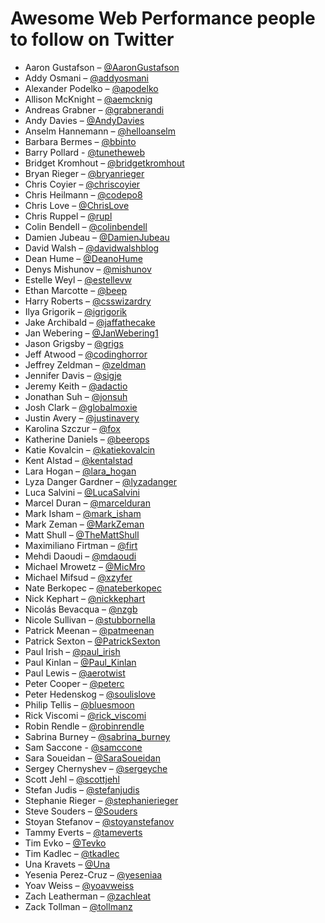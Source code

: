 # Awesome Web Performance people to follow on Twitter

* Aaron Gustafson – [@AaronGustafson](https://twitter.com/AaronGustafson)
* Addy Osmani – [@addyosmani](https://twitter.com/addyosmani)
* Alexander Podelko – [@apodelko](https://twitter.com/apodelko)
* Allison McKnight – [@aemcknig](https://twitter.com/aemcknig)
* Andreas Grabner – [@grabnerandi](https://twitter.com/grabnerandi)
* Andy Davies – [@AndyDavies](https://twitter.com/AndyDavies)
* Anselm Hannemann – [@helloanselm](https://twitter.com/helloanselm)
* Barbara Bermes – [@bbinto](https://twitter.com/bbinto)
* Barry Pollard - [@tunetheweb](https://twitter.com/tunetheweb)
* Bridget Kromhout – [@bridgetkromhout](https://twitter.com/bridgetkromhout)
* Bryan Rieger – [@bryanrieger](https://twitter.com/bryanrieger)
* Chris Coyier – [@chriscoyier](https://twitter.com/chriscoyier)
* Chris Heilmann – [@codepo8](https://twitter.com/codepo8)
* Chris Love – [@ChrisLove](https://twitter.com/ChrisLove)
* Chris Ruppel – [@rupl](https://twitter.com/rupl)
* Colin Bendell – [@colinbendell](https://twitter.com/colinbendell)
* Damien Jubeau – [@DamienJubeau](https://twitter.com/DamienJubeau)
* David Walsh – [@davidwalshblog](https://twitter.com/davidwalshblog)
* Dean Hume – [@DeanoHume](https://twitter.com/DeanoHume)
* Denys Mishunov – [@mishunov](https://twitter.com/mishunov)
* Estelle Weyl – [@estellevw](https://twitter.com/estellevw)
* Ethan Marcotte – [@beep](https://twitter.com/beep)
* Harry Roberts – [@csswizardry](https://twitter.com/csswizardry)
* Ilya Grigorik – [@igrigorik](https://twitter.com/igrigorik)
* Jake Archibald – [@jaffathecake](https://twitter.com/jaffathecake)
* Jan Webering – [@JanWebering1](https://twitter.com/JanWebering1)
* Jason Grigsby – [@grigs](https://twitter.com/grigs)
* Jeff Atwood – [@codinghorror](https://twitter.com/codinghorror)
* Jeffrey Zeldman – [@zeldman](https://twitter.com/zeldman)
* Jennifer Davis – [@sigje](https://twitter.com/sigje)
* Jeremy Keith – [@adactio](https://twitter.com/adactio)
* Jonathan Suh – [@jonsuh](https://twitter.com/jonsuh)
* Josh Clark – [@globalmoxie](https://twitter.com/globalmoxie)
* Justin Avery – [@justinavery](https://twitter.com/justinavery)
* Karolina Szczur – [@fox](https://twitter.com/fox)
* Katherine Daniels – [@beerops](https://twitter.com/beerops)
* Katie Kovalcin – [@katiekovalcin](https://twitter.com/katiekovalcin)
* Kent Alstad – [@kentalstad](https://twitter.com/kentalstad)
* Lara Hogan – [@lara_hogan](https://twitter.com/lara_hogan)
* Lyza Danger Gardner – [@lyzadanger](https://twitter.com/lyzadanger)
* Luca Salvini – [@LucaSalvini](https://twitter.com/LucaSalvini)
* Marcel Duran – [@marcelduran](https://twitter.com/marcelduran)
* Mark Isham – [@mark_isham](https://twitter.com/mark_isham)
* Mark Zeman – [@MarkZeman](https://twitter.com/MarkZeman)
* Matt Shull – [@TheMattShull](https://twitter.com/TheMattShull)
* Maximiliano Firtman – [@firt](https://twitter.com/firt)
* Mehdi Daoudi – [@mdaoudi](https://twitter.com/mdaoudi)
* Michael Mrowetz – [@MicMro](https://twitter.com/MicMro)
* Michael Mifsud – [@xzyfer](https://twitter.com/xzyfer)
* Nate Berkopec – [@nateberkopec](https://twitter.com/nateberkopec)
* Nick Kephart – [@nickkephart](https://twitter.com/nickkephart)
* Nicolás Bevacqua – [@nzgb](https://twitter.com/nzgb)
* Nicole Sullivan – [@stubbornella](https://twitter.com/stubbornella)
* Patrick Meenan – [@patmeenan](https://twitter.com/patmeenan)
* Patrick Sexton – [@PatrickSexton](https://twitter.com/PatrickSexton)
* Paul Irish – [@paul_irish](https://twitter.com/paul_irish)
* Paul Kinlan – [@Paul_Kinlan](https://twitter.com/Paul_Kinlan)
* Paul Lewis – [@aerotwist](https://twitter.com/aerotwist)
* Peter Cooper – [@peterc](https://twitter.com/peterc)
* Peter Hedenskog – [@soulislove](https://twitter.com/soulislove)
* Philip Tellis – [@bluesmoon](https://twitter.com/bluesmoon)
* Rick Viscomi – [@rick_viscomi](https://twitter.com/rick_viscomi)
* Robin Rendle – [@robinrendle](https://twitter.com/robinrendle)
* Sabrina Burney – [@sabrina_burney](https://twitter.com/sabrina_burney)
* Sam Saccone - [@samccone](https://twitter.com/samccone)
* Sara Soueidan – [@SaraSoueidan](https://twitter.com/SaraSoueidan)
* Sergey Chernyshev – [@sergeyche](https://twitter.com/sergeyche)
* Scott Jehl – [@scottjehl](https://twitter.com/scottjehl)
* Stefan Judis – [@stefanjudis](https://twitter.com/stefanjudis)
* Stephanie Rieger – [@stephanierieger](https://twitter.com/stephanierieger)
* Steve Souders – [@Souders](https://twitter.com/Souders)
* Stoyan Stefanov – [@stoyanstefanov](https://twitter.com/stoyanstefanov)
* Tammy Everts – [@tameverts](https://twitter.com/tameverts)
* Tim Evko – [@Tevko](https://twitter.com/Tevko)
* Tim Kadlec – [@tkadlec](https://twitter.com/tkadlec)
* Una Kravets – [@Una](https://twitter.com/Una)
* Yesenia Perez-Cruz – [@yeseniaa](https://twitter.com/yeseniaa)
* Yoav Weiss – [@yoavweiss](https://twitter.com/yoavweiss)
* Zach Leatherman – [@zachleat](https://twitter.com/zachleat)
* Zack Tollman – [@tollmanz](https://twitter.com/tollmanz)
